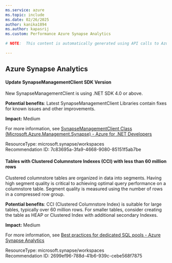 ```yaml
---
ms.service: azure
ms.topic: include
ms.date: 02/26/2025
author: kanika1894
ms.author: kapasrij
ms.custom: Performance Azure Synapse Analytics
  
# NOTE:  This content is automatically generated using API calls to Azure. Any edits made on these files will be overwritten in the next run of the script. 
  
---
```

  
## Azure Synapse Analytics  
  
<!--7c83695a-3fa9-4668-9080-85151f5ab7be_begin-->

#### Update SynapseManagementClient SDK Version  
  
New SynapseManagementClient is using .NET SDK 4.0 or above.  
  
**Potential benefits**: Latest SynapseManagementClient Libraries contain fixes for known issues and other improvements.  

**Impact:** Medium
  
For more information, see [SynapseManagementClient Class (Microsoft.Azure.Management.Synapse) - Azure for .NET Developers](https://aka.ms/UpgradeSynapseManagementClientSDK)  

ResourceType: microsoft.synapse/workspaces  
Recommendation ID: 7c83695a-3fa9-4668-9080-85151f5ab7be  


<!--7c83695a-3fa9-4668-9080-85151f5ab7be_end-->

<!--2699ef96-788d-41b6-939c-cebe568f7875_begin-->

#### Tables with Clustered Columnstore Indexes (CCI) with less than 60 million rows  
  
Clustered columnstore tables are organized in data into segments. Having high segment quality is critical to achieving optimal query performance on a columnstore table. Segment quality is measured using the number of rows in a compressed row group.  
  
**Potential benefits**: CCI (Clustered Columnstore Index) is suitable for large tables, typically over 60 million rows. For smaller tables, consider creating the table as HEAP or Clustered Index with additional secondary Indexes.  

**Impact:** Medium
  
For more information, see [Best practices for dedicated SQL pools - Azure Synapse Analytics](https://aka.ms/AzureSynapseCCIGuidance)  

ResourceType: microsoft.synapse/workspaces  
Recommendation ID: 2699ef96-788d-41b6-939c-cebe568f7875  


<!--2699ef96-788d-41b6-939c-cebe568f7875_end-->

<!--articleBody-->
